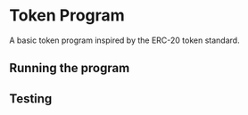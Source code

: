 # Token Program

A basic token program inspired by the ERC-20 token standard. 

## Running the program

## Testing

